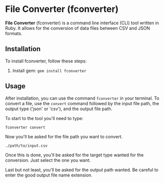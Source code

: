 # File Converter (fconverter)

**File Converter** (fconverter) is a command line interface (CLI) tool written in Ruby. It allows for the conversion of data files between CSV and JSON formats.

## Installation

To install fconverter, follow these steps:

1. Install gem: `gem install fconverter`

## Usage

After installation, you can use the command `fconverter` in your terminal. To convert a file, use the `convert` command followed by the input file path, the output type ('json' or 'csv'), and the output file path.

To start to the tool you'll need to type: 

`fconverter convert`

Now you'll be asked for the file path you want to convert.

`./path/to/input.csv`

Once this is done, you'll be asked for the target type wanted for the conversion. Just select the one you want.

Last but not least, you'll be asked for the output path wanted. Be careful to enter the good output file name extension.